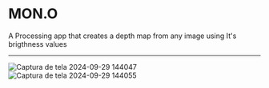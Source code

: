 # MON.O
A Processing app that creates a depth map from any image using It's brigthness values

-------

![Captura de tela 2024-09-29 144047](https://github.com/user-attachments/assets/d8e4e369-6ae9-4981-a737-3913bb76bd7c)
![Captura de tela 2024-09-29 144055](https://github.com/user-attachments/assets/7835fa6e-4c94-4ac5-9573-5b2e93fc8367)

